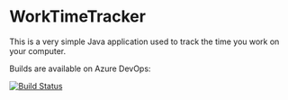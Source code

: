 # WorkTimeTracker #

This is a very simple Java application used to track the time you work on your computer.

Builds are available on Azure DevOps:

[![Build Status](https://dev.azure.com/smarkwal/WorkTimeTracker/_apis/build/status/WorkTimeTracker?branchName=master)](https://dev.azure.com/smarkwal/WorkTimeTracker/_build/latest?definitionId=1&branchName=master)

